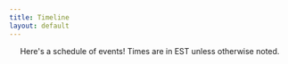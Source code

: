 ```yaml
---
title: Timeline
layout: default
---
```

<p style = "text-align: center">
Here's a schedule of events! Times are in EST unless otherwise noted.
</p>
<div class="row section" style = "padding-top: 5px">
<div id="events"></div></div>
    
<script>
    try {
    var xhttp = new XMLHttpRequest();
    xhttp.onreadystatechange = function() {
        if (this.readyState == 4 && this.status == 200) {
        // Typical action to be performed when the document is ready:
            var data = JSON.parse(this.responseText)
            document.getElementById("events").innerHTML = ""
            for (i in data) {
                document.getElementById('events').innerHTML += 
                `<div class="col-12 card" style="
                margin-left: 0px!important;
                background: #ed213a; /* fallback for old browsers */
                background: linear-gradient(to right, #ec3750, #e9485e); /* W3C, IE 10+/ Edge, Firefox 16+, Chrome 26+, Opera 12+, Safari 7+ */">
                    <div class="card-container" style="text-align: left;">
                        <h4><b>${data[i]["Date"]}, ${data[i]["Time"]} EST</b></h4>
                        <p>${data[i]["Action"]}</p>
                    </div>
                </div>`
            }
        }
    };
    xhttp.open("GET", "https://google-sheet-to-json.vercel.app/api", true);
    xhttp.send();
    document.getElementById("events").innerHTML = "Loading events..."
    } catch (err) {
        document.getElementById("events").innerHTML = `Uh oh! We weren't able to get events. ${err}`
    }
</script>
